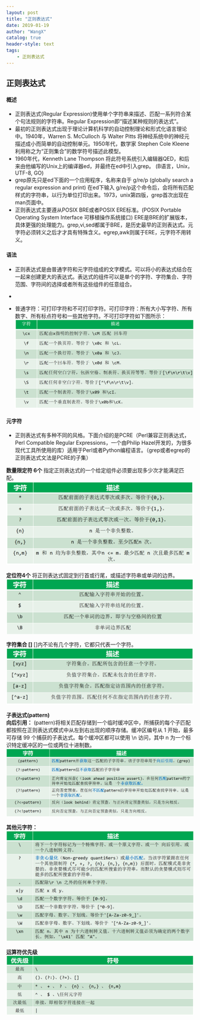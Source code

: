 ```yaml
---
layout: post
title: "正则表达式"
date: 2019-01-19 
author: "WangX"
catalog: true
header-style: text
tags:
    - 正则表达式
---
```


## 正则表达式

#### 概述

* 正则表达式(Regular Expression)使用单个字符串来描述、匹配一系列符合某个句法规则的字符串。Regular Expression即“描述某种规则的表达式”。
* 最初的正则表达式出现于理论计算机科学的自动控制理论和形式化语言理论中。1940年，Warren S. McCulloch 与 Walter Pitts 将神经系统中的神经元描述成小而简单的自动控制单元。1950年代，数学家 Stephen Cole Kleene利用称之为“正则集合”的数学符号描述此模型。
* 1960年代，Kenneth Lane Thompson 将此符号系统引入编辑器QED，和后来由他编写的Unix上的编译器ed，并最终在ed中引入grep。 (B语言，Unix，UTF-8, GO)
* grep原先只是ed下面的一个应用程序，名称来自于 g/re/p (globally search a regular expression and print) 在ed下输入 g/re/p这个命令后，会将所有匹配样式的字符串，以行为单位打印出来。1973，unix第四版，grep首次出现在man页面中。
* 正则表达式主要遵从POSIX BRE或者POSIX ERE标准。(POSIX Portable Operating System Interface 可移植操作系统接口) ERE是BRE的扩展版本，具体更强的处理能力。grep,vi,sed都属于BRE，是历史最早的正则表达式。元字符必须转义之后才才具有特殊含义。egrep,awk则属于ERE，元字符不用转义。

#### 语法

* 正则表达式是由普通字符和元字符组成的文字模式。可以将小的表达式结合在一起来创建更大的表达式。表达式的组件可以是单个的字符、字符集合、字符范围、字符间的选择或者所有这些组件的任意组合。
* 


* 普通字符：可打印字符和不可打印字符。可打印字符：所有大小写字符、所有数字、所有标点符号和一些其他字符。不可打印字符如下图所示：
!["不可打印字符"](/img/regular-expression/print-char.png "不可打印字符")

#### 元字符

* 正则表达式有多种不同的风格。下面介绍的是PCRE（Perl兼容正则表达式，Perl Compatible Regular Expressions，一个由Philip Hazel开发的，为很多现代工具所使用的库）适用于Perl或者Python编程语言。（grep或者egrep的正则表达式文法是PCRE的子集）

**数量限定符 6个**  指定正则表达式的一个给定组件必须要出现多少次才能满足匹配。
!["数量限定符"](/img/regular-expression/numlimit.png "数量限定符")

**定位符4个**  将正则表达式固定到行首或行尾，或描述字符串或单词的边界。
!["定位符"](/img/regular-expression/location.png "定位符")

**字符集合 []**  []内不论有几个字符，它都只代表一个字符。
!["字符集合"](/img/regular-expression/charset.png "字符集合")

**子表达式(pattern)**  
**向后引用：** (pattern)将相关匹配存储到一个临时缓冲区中，所捕获的每个子匹配都按照在正则表达式模式中从左到右出现的顺序存储。缓冲区编号从 1 开始，最多可存储 99 个捕获的子表达式。每个缓冲区都可以使用 \n 访问，其中 n 为一个标识特定缓冲区的一位或两位十进制数。
!["子表达式"](/img/regular-expression/subexpression.png "子表达式")

**其他元字符：**
!["其他元字符"](/img/regular-expression/other.png "其他元字符")

**运算符优先级**
!["优先级"](/img/regular-expression/priority.png "优先级")

